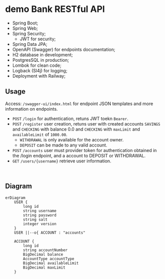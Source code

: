 # demo Bank RESTful API

- Spring Boot;
- Spring Web;
- Spring Security;
  - JWT for security;
- Spring Data JPA;
- OpenAPI (Swagger) for endpoints documentation;
- H2 database in development;
- PostgresSQL in production;
- Lombok for clean code;
- Logback (Sl4j) for logging;
- Deployment with Railway;

## Usage
Access: `/swagger-ui/index.html` for endpoint JSON templates and more information on endpoints.
- `POST` `/login` for authentication, retuns JWT toekn `Bearer`.<br/>
- `POST` `/register` user creation, retuns user with created accounts `SAVINGS` and `CHECKING` with balance 0.0 and `CHECKING` with `maxLimit` and `availableLimit` of `1000.00`.<br/>
  - `WITHDRAWAL` is only available for the account owner.
  - `DEPOSIT` can be made to any valid account.
- `POST` `/accounts` user must provider token for authentication obtained in the /login endpoint, and a account to DEPOSIT or WITHDRAWAL.<br/>
- `GET` `/users/{username}` retrieve user information.
<br/>

## Diagram
```mermaid
erDiagram
    USER {
        long id
        string username
        string password
        string salt
        integer version
    }
    USER ||--o{ ACCOUNT : "accounts"

    ACCOUNT {
        long id
        string accountNumber
        BigDecimal balance
        AccountType accountType
        BigDecimal availableLimit
        BigDecimal maxLimit
    }

```
